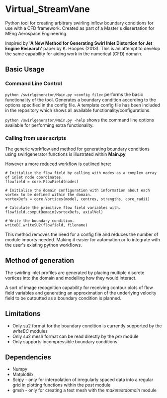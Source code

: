 # Virtual_StreamVane
 Python tool for creating arbitrary swirling inflow boundary conditions for use with a CFD framework. Created as part of a Master's dissertation for MEng Aerospace Engineering.
 
 Inspired by **'A New Method for Generating Swirl Inlet Distortion for Jet Engine Research'** paper by K. Hoopes (2013). This is an attempt to develop the same capability for aiding work in the numerical (CFD) domain.

## Basic Usage
### Command Line Control
`python /swirlgenerator/Main.py <config file>` performs the basic functionality of the tool. Generates a boundary condition according to the options specified in the config file. A template config file has been included in the repository which shows all available functionality/configurations.
 
`python /swirlgenerator/Main.py -help` shows the command line options available for performing extra functionality. 


### Calling from user scripts
The generic workflow and method for generating boundary conditions using swirlgenerator functions is illustrated within **Main.py**

However a more reduced workflow is outlined here:
```
# Initialise the flow field by calling with nodes as a complex array of inlet node coordinates.
flowfield = core.FlowField(nodes)

# Initialise the domain configuration with information about each vortex to be defined within the domain.
vortexDefs = core.Vortices(model, centres, strengths, core_radii)

# Calculate the primitive flow field variables with.
flowfield.computDomain(vortexDefs, axialVel)

# Write the boundary condition.
writeBC.writeSU2(flowfield, filename)
```
This method removes the need for a config file and reduces the number of module imports needed. Making it easier for automation or to integrate with the user's existing python workflows.

## Method of generation
The swirling inlet profiles are generated by placing multiple discrete vortices into the domain and modelling how they would interact.

A sort of image recognition capability for receiving contour plots of flow field variables and generating an approximation of the underlying velocity field to be outputted as a boundary condition is planned.


## Limitations
- Only su2 format for the boundary condition is currently supported by the *writeBC* modules
- Only su2 mesh format can be read directly by the *pre* module
- Only supports incompressible boundary conditions


## Dependencies
- Numpy
- Matplotlib
- Scipy - only for interpolation of irregularly spaced data into a regular grid in plotting functions within the *post* module
- gmsh - only for creating a test mesh with the *maketestdomain* module
